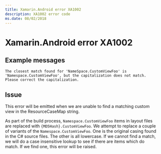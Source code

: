 ```yaml
---
title: Xamarin.Android error XA1002
description: XA1002 error code
ms.date: 08/02/2018
---
```

# Xamarin.Android error XA1002

## Example messages

```
The closest match found for 'NameSpace.CustomViewFoo' is 'Namespace.CustomViewFoo', but the capitalization does not match. Please correct the capitalization.
```

## Issue

This error will be emitted when we are unable to find a matching custom view in the
ResourceCaseMap string.

As part of the build process, `Namespace.CustomViewFoo` items in layout files are
replaced with `{MD5Hash}.CustomViewFoo`. We attempt to replace a couple of variants
of the `Namespace.CustomViewFoo`. One is the original casing found in the C# source
files. The other is all lowercase. If we cannot find a match, we will do a case
insensitive lookup to see if there are items which do match. If we find one, this
error will be raised.
